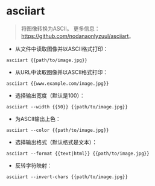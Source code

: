 # asciiart

> 将图像转换为ASCII。
> 更多信息：<https://github.com/nodanaonlyzuul/asciiart>。

- 从文件中读取图像并以ASCII格式打印：

`asciiart {{path/to/image.jpg}}`

- 从URL中读取图像并以ASCII格式打印：

`asciiart {{www.example.com/image.jpg}}`

- 选择输出宽度（默认是100）：

`asciiart --width {{50}} {{path/to/image.jpg}}`

- 为ASCII输出上色：

`asciiart --color {{path/to/image.jpg}}`

- 选择输出格式（默认格式是文本）：

`asciiart --format {{text|html}} {{path/to/image.jpg}}`

- 反转字符映射：

`asciiart --invert-chars {{path/to/image.jpg}}`